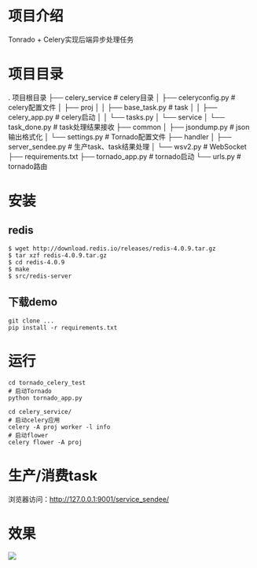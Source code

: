# 项目介绍
Tonrado + Celery实现后端异步处理任务

# 项目目录

. 项目根目录
├── celery_service	# celery目录
│   ├── celeryconfig.py	# celery配置文件
│   ├── proj
│   │   ├── base_task.py		# task
│   │   ├── celery_app.py	# celery启动
│   │   └── tasks.py
│   └── service
│       └── task_done.py	# task处理结果接收
├── common
│   ├── jsondump.py	# json输出格式化
│   └── settings.py	# Tornado配置文件
├── handler
│   ├── server_sendee.py	# 生产task、task结果处理
│   └── wsv2.py	# WebSocket
├── requirements.txt
├── tornado_app.py	# tornado启动
└── urls.py	# tornado路由


# 安装
## redis
```
$ wget http://download.redis.io/releases/redis-4.0.9.tar.gz
$ tar xzf redis-4.0.9.tar.gz
$ cd redis-4.0.9
$ make
$ src/redis-server
```

## 下载demo
```
git clone ...
pip install -r requirements.txt
```

# 运行
```
cd tornado_celery_test
# 启动Tornado
python tornado_app.py

cd celery_service/
# 启动celery应用
celery -A proj worker -l info
# 启动flower
celery flower -A proj
```

# 生产/消费task
浏览器访问：http://127.0.0.1:9001/service_sendee/

# 效果
![](http://images.zengjianfeng.com/2018-05-30-celery_demo.gif)



